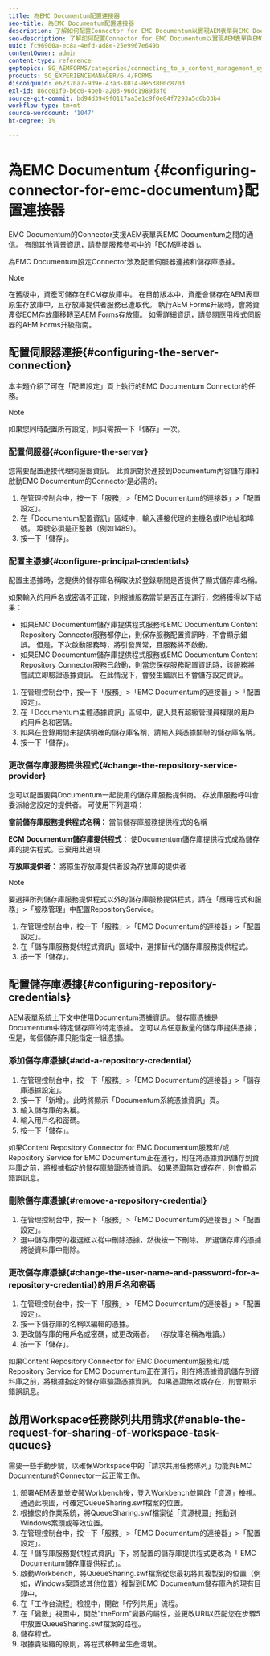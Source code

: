 ```yaml
---
title: 為EMC Documentum配置連接器
seo-title: 為EMC Documentum配置連接器
description: 了解如何配置Connector for EMC Documentum以實現AEM表單與EMC Documentum之間的通信。
seo-description: 了解如何配置Connector for EMC Documentum以實現AEM表單與EMC Documentum之間的通信。
uuid: fc96900a-ec8a-4efd-ad8e-25e9967e649b
contentOwner: admin
content-type: reference
geptopics: SG_AEMFORMS/categories/connecting_to_a_content_management_system
products: SG_EXPERIENCEMANAGER/6.4/FORMS
discoiquuid: e62370a7-9d9e-43a3-8014-8e53800c870d
exl-id: 86cc01f0-b6c0-4beb-a203-96dc1989d8f0
source-git-commit: bd94d3949f0117aa3e1c9f0e84f7293a5d6b03b4
workflow-type: tm+mt
source-wordcount: '1047'
ht-degree: 1%

---
```


# 為EMC Documentum {#configuring-connector-for-emc-documentum}配置連接器

EMC Documentum的Connector支援AEM表單與EMC Documentum之間的通信。 有關其他背景資訊，請參閱[服務參考](https://www.adobe.com/go/learn_aemforms_services_63)中的「ECM連接器」。

為EMC Documentum設定Connector涉及配置伺服器連接和儲存庫憑據。

>[!NOTE]
>
>在舊版中，資產可儲存在ECM存放庫中。 在目前版本中，資產會儲存在AEM表單原生存放庫中，且存放庫提供者服務已遭取代。 執行AEM Forms升級時，會將資產從ECM存放庫移轉至AEM Forms存放庫。 如需詳細資訊，請參閱應用程式伺服器的AEM Forms升級指南。

## 配置伺服器連接{#configuring-the-server-connection}

本主題介紹了可在「配置設定」頁上執行的EMC Documentum Connector的任務。

>[!NOTE]
>
>如果您同時配置所有設定，則只需按一下「儲存」一次。

### 配置伺服器{#configure-the-server}

您需要配置連接代理伺服器資訊。 此資訊對於連接到Documentum內容儲存庫和啟動EMC Documentum的Connector是必需的。

1. 在管理控制台中，按一下「服務」>「EMC Documentum的連接器」>「配置設定」。
1. 在「Documentum配置資訊」區域中，輸入連接代理的主機名或IP地址和埠號。 埠號必須是正整數（例如1489）。
1. 按一下「儲存」。

### 配置主憑據{#configure-principal-credentials}

配置主憑據時，您提供的儲存庫名稱取決於登錄期間是否提供了顯式儲存庫名稱。

如果輸入的用戶名或密碼不正確，則根據服務當前是否正在運行，您將獲得以下結果：

* 如果EMC Documentum儲存庫提供程式服務和EMC Documentum Content Repository Connector服務都停止，則保存服務配置資訊時，不會顯示錯誤。 但是，下次啟動服務時，將引發異常，且服務將不啟動。
* 如果EMC Documentum儲存庫提供程式服務或EMC Documentum Content Repository Connector服務已啟動，則當您保存服務配置資訊時，該服務將嘗試立即驗證憑據資訊。 在此情況下，會發生錯誤且不會儲存設定資訊。

1. 在管理控制台中，按一下「服務」>「EMC Documentum的連接器」>「配置設定」。
1. 在「Documentum主體憑據資訊」區域中，鍵入具有超級管理員權限的用戶的用戶名和密碼。
1. 如果在登錄期間未提供明確的儲存庫名稱，請輸入與憑據關聯的儲存庫名稱。
1. 按一下「儲存」。

### 更改儲存庫服務提供程式{#change-the-repository-service-provider}

您可以配置要與Documentum一起使用的儲存庫服務提供商。 存放庫服務呼叫會委派給您設定的提供者。 可使用下列選項：

**當前儲存庫服務提供程式名稱：** 當前儲存庫服務提供程式的名稱

**ECM Documentum儲存庫提供程式：** 使Documentum儲存庫提供程式成為儲存庫的提供程式。已棄用此選項

**存放庫提供者：** 將原生存放庫提供者設為存放庫的提供者

>[!NOTE]
>
>要選擇所列儲存庫服務提供程式以外的儲存庫服務提供程式，請在「應用程式和服務」>「服務管理」中配置RepositoryService。<!-- Fix broken link (See Managing Services) -->

1. 在管理控制台中，按一下「服務」>「EMC Documentum的連接器」>「配置設定」。
1. 在「儲存庫服務提供程式資訊」區域中，選擇替代的儲存庫服務提供程式。
1. 按一下「儲存」。

## 配置儲存庫憑據{#configuring-repository-credentials}

AEM表單系統上下文中使用Documentum憑據資訊。 儲存庫憑據是Documentum中特定儲存庫的特定憑據。 您可以為任意數量的儲存庫提供憑據；但是，每個儲存庫只能指定一組憑據。

### 添加儲存庫憑據{#add-a-repository-credential}

1. 在管理控制台中，按一下「服務」>「EMC Documentum的連接器」>「儲存庫憑據設定」。
1. 按一下「新增」。此時將顯示「Documentum系統憑據資訊」頁。
1. 輸入儲存庫的名稱。
1. 輸入用戶名和密碼。
1. 按一下「儲存」。

如果Content Repository Connector for EMC Documentum服務和/或Repository Service for EMC Documentum正在運行，則在將憑據資訊儲存到資料庫之前，將根據指定的儲存庫驗證憑據資訊。 如果憑證無效或存在，則會顯示錯誤訊息。

### 刪除儲存庫憑據{#remove-a-repository-credential}

1. 在管理控制台中，按一下「服務」>「EMC Documentum的連接器」>「配置設定」。
1. 選中儲存庫旁的複選框以從中刪除憑據，然後按一下刪除。 所選儲存庫的憑據將從資料庫中刪除。

### 更改儲存庫憑據{#change-the-user-name-and-password-for-a-repository-credential}的用戶名和密碼

1. 在管理控制台中，按一下「服務」>「EMC Documentum的連接器」>「配置設定」。
1. 按一下儲存庫的名稱以編輯的憑據。
1. 更改儲存庫的用戶名或密碼，或更改兩者。 （存放庫名稱為唯讀。）
1. 按一下「儲存」。

如果Content Repository Connector for EMC Documentum服務和/或Repository Service for EMC Documentum正在運行，則在將憑據資訊儲存到資料庫之前，將根據指定的儲存庫驗證憑據資訊。 如果憑證無效或存在，則會顯示錯誤訊息。

## 啟用Workspace任務隊列共用請求{#enable-the-request-for-sharing-of-workspace-task-queues}

需要一些手動步驟，以確保Workspace中的「請求共用任務隊列」功能與EMC Documentum的Connector一起正常工作。

1. 部署AEM表單並安裝Workbench後，登入Workbench並開啟「資源」檢視。 通過此視圖，可確定QueueSharing.swf檔案的位置。
1. 根據您的作業系統，將QueueSharing.swf檔案從「資源視圖」拖動到Windows案頭或等效位置。
1. 在管理控制台中，按一下「服務」>「EMC Documentum的連接器」>「配置設定」。
1. 在「儲存庫服務提供程式資訊」下，將配置的儲存庫提供程式更改為「 EMC Documentum儲存庫提供程式」。
1. 啟動Workbench，將QueueSharing.swf檔案從您最初將其複製到的位置（例如，Windows案頭或其他位置）複製到EMC Documentum儲存庫內的現有目錄中。
1. 在「工作台流程」檢視中，開啟「佇列共用」流程。
1. 在「變數」視圖中，開啟&quot;theForm&quot;變數的屬性，並更改URI以匹配您在步驟5中放置QueueSharing.swf檔案的路徑。
1. 儲存程式。
1. 根據貴組織的原則，將程式移轉至生產環境。

